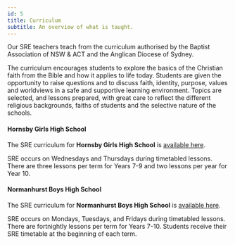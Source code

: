 ```yaml
---
id: 5
title: Curriculum
subtitle: An overview of what is taught.
---
```

Our SRE teachers teach from the curriculum authorised by the Baptist Association of NSW & ACT and the Anglican Diocese of Sydney. 

The curriculum encourages students to explore the basics of the Christian faith from the Bible and how it applies to life today. Students are given the opportunity to raise questions and to discuss faith, identity, purpose, values and worldviews in a safe and supportive learning environment. Topics are selected, and lessons prepared, with great care to reflect the different religious backgrounds, faiths of students and the selective nature of the schools.

#### Hornsby Girls High School

The SRE curriculum for **Hornsby Girls High School** is [available here](#).

SRE occurs on Wednesdays and Thursdays during timetabled lessons. There are three lessons per term for Years 7-9 and two lessons per year for Year 10. 

#### Normanhurst Boys High School

The SRE curriculum for **Normanhurst Boys High School** is [available here](https://docs.google.com/document/d/1hja3ZrL6d7wMSn1TyThv0rktp4Q2g0Ea0_GZwDXmSjE/edit?usp=sharing).

SRE occurs on Mondays, Tuesdays, and Fridays during timetabled lessons. There are fortnightly lessons per term for Years 7-10. Students receive their SRE timetable at the beginning of each term.
